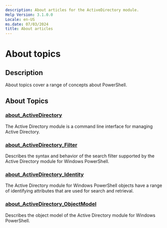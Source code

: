 ```yaml
---
description: About articles for the ActiveDirectory module.
Help Version: 3.1.0.0
Locale: en-US
ms.date: 07/03/2024
title: About articles
---
```

# About topics

## Description

About topics cover a range of concepts about PowerShell.

## About Topics

### [about_ActiveDirectory](about_ActiveDirectory.md)
The Active Directory module is a command line interface for managing Active Directory.

### [about_ActiveDirectory_Filter](about_ActiveDirectory_Filter.md)
Describes the syntax and behavior of the search filter supported by the Active Directory module for Windows PowerShell.

### [about_ActiveDirectory_Identity](about_ActiveDirectory_Identity.md)
The Active Directory module for Windows PowerShell objects have a range of identifying attributes that are used for search and retrieval.

### [about_ActiveDirectory_ObjectModel](about_ActiveDirectory_ObjectModel.md)
Describes the object model of the Active Directory module for Windows PowerShell.
